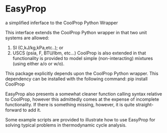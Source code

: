 # EasyProp
a simplified inferface to the CoolProp Python Wrapper 

This interface extends the CoolProp Python wrapper in that two unit systems are allowed:
1. SI (C,kJ/kg,kPa,etc..); or
2. USCS (psia, F, BTU/lbm, etc...)
CoolProp is also extended in that functionality is provided to model simple (non-interacting) mixtures
(using either a/o or w/o).

This package explicitly depends upon the CoolProp Python wrapper.  This dependency can be installed
with the following command: pip install CoolProp

EasyProp also presents a somewhat cleaner function calling syntax relative to CoolProp, however this admittedly
comes at the expense of incomplete functionality.  If there is something missing, however, it is quite 
straight-forward to add it.

Some example scripts are provided to illustrate how to use EasyProp for solving typical problems
in thermodynamic cycle analysis.  
